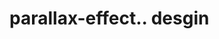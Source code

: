 # parallax-effect.. desgin                                                                                                                                                                                                 
